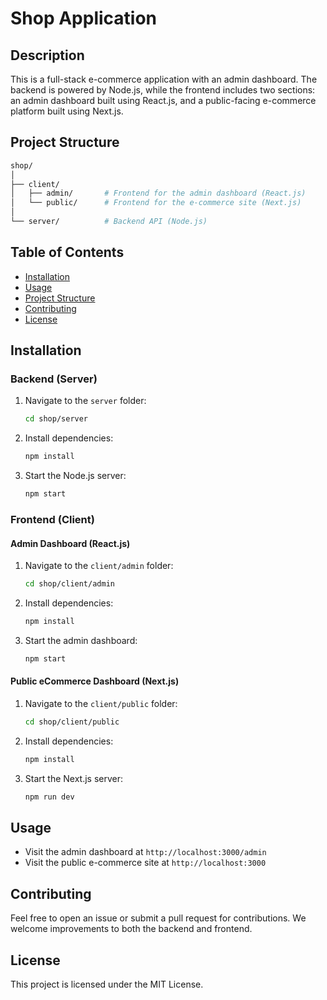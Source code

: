 # Shop Application

## Description
This is a full-stack e-commerce application with an admin dashboard. The backend is powered by Node.js, while the frontend includes two sections: an admin dashboard built using React.js, and a public-facing e-commerce platform built using Next.js.

## Project Structure
```bash
shop/
│
├── client/
│   ├── admin/       # Frontend for the admin dashboard (React.js)
│   └── public/      # Frontend for the e-commerce site (Next.js)
│
└── server/          # Backend API (Node.js)
```

## Table of Contents
- [Installation](#installation)
- [Usage](#usage)
- [Project Structure](#project-structure)
- [Contributing](#contributing)
- [License](#license)

## Installation

### Backend (Server)
1. Navigate to the `server` folder:
   ```bash
   cd shop/server
   ```
2. Install dependencies:
   ```bash
   npm install
   ```
3. Start the Node.js server:
   ```bash
   npm start
   ```

### Frontend (Client)
#### Admin Dashboard (React.js)
1. Navigate to the `client/admin` folder:
   ```bash
   cd shop/client/admin
   ```
2. Install dependencies:
   ```bash
   npm install
   ```
3. Start the admin dashboard:
   ```bash
   npm start
   ```

#### Public eCommerce Dashboard (Next.js)
1. Navigate to the `client/public` folder:
   ```bash
   cd shop/client/public
   ```
2. Install dependencies:
   ```bash
   npm install
   ```
3. Start the Next.js server:
   ```bash
   npm run dev
   ```

## Usage
- Visit the admin dashboard at `http://localhost:3000/admin`
- Visit the public e-commerce site at `http://localhost:3000`

## Contributing
Feel free to open an issue or submit a pull request for contributions. We welcome improvements to both the backend and frontend.

## License
This project is licensed under the MIT License.
```
